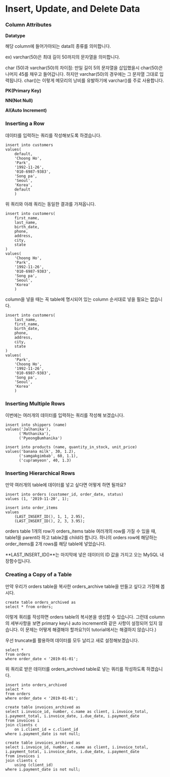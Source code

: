 # Insert, Update, and Delete Data

### Column Attributes

**Datatype**

해당 column에 들어가야되는 data의 종류를 의미합니다.

ex) varchar(50)은 최대 길이 50까지의 문자열을 의미합니다. 

char (50)과 varchar(50)의 차이점: 만일 길이 5의 문자열을 삽입했을시 char(50)은 나머지 45를 채우고 들어갑니다. 하지만 varchar(50)의 경우에는 그 문자열 그대로 입력됩니다. char()는 이렇게 메모리의 낭비를 유발하기에 varchar()를 주로 사용합니다.

**PK(Primary Key)**

**NN(Not Null)**

**AI(Auto Increment)**

### Inserting a Row

데이터를 입력하는 쿼리를 작성해보도록 하겠습니다.

```mysql
insert into customers
values(
	default,
    'Choong Ho',
    'Park',
    '1992-11-26',
    '010-6987-9383',
    'Song pa',
    'Seoul',
    'Korea',
    default
    )
```

위 쿼리와 아래 쿼리는 동일한 결과를 가져옵니다.

```mysql
insert into customers(
	first_name,
    last_name,
    birth_date,
    phone,
    address,
    city,
    state
)
values(
    'Choong Ho',
    'Park',
    '1992-11-26',
    '010-6987-9383',
    'Song pa',
    'Seoul',
    'Korea'
    )
```

column을 넣을 때는 꼭 table에 명시되어 있는 column 순서대로 넣을 필요는 없습니다.

```mysql
insert into customers(
    last_name,
	first_name,
    birth_date,
    phone,
    address,
    city,
    state
)
values(
    'Park',
    'Choong Ho',
    '1992-11-26',
    '010-6987-9383',
    'Song pa',
    'Seoul',
    'Korea'
    )
```

### Inserting Multiple Rows

이번에는 여러개의 데이터를 입력하는 쿼리를 작성해 보겠습니다.

```mysql
insert into shippers (name)
values('Jalhanika'),
	  ('Mothanika'),
	  ('PyeongBumhanika')
```

```mysql
insert into products (name, quantity_in_stock, unit_price)
values('banana milk', 30, 1.2),
	  ('samgakgimbab', 60, 1.1),
	  ('cupramyeon', 40, 1.3)
```

### Inserting Hierarchical Rows

만약 여러개의 table에 데이터를 넣고 싶다면 어떻게 하면 될까요? 

```mysql
insert into orders (customer_id, order_date, status)
values (1, '2019-11-20', 1);

insert into order_items
values 
	(LAST_INSERT_ID(), 1, 1, 2.95),
	(LAST_INSERT_ID(), 2, 3, 3.95);
```

orders table 1개의 row가 orders_items table 여러개의 row를 가질 수 있을 때, table1을 parent라 하고 table2를 child라 합니다. 하나의 orders row에 해당하는 order_items를 2개 rows를 해당 table에 넣었습니다.

**LAST_INSERT_ID()**는 마지막에 넣은 데이터의 ID 값을 가지고 오는 MySQL 내장함수입니다.

### Creating a Copy of a Table

만약 우리가 orders table을 복사한 orders_archive table을 만들고 싶다고 가정해 봅시다.

```mysql
create table orders_archived as
select * from orders;
```

이렇게 쿼리를 작성하면 orders table의 복사본을 생성할 수 있습니다. 그런데 column의 세부사항을 보면 primary key나 auto increment와 같은 사항이 설정되어 있지 않습니다. 이 문제는 어떻게 해결해야 할까요?(이 tutorial에서는 해결하지 않습니다.)

우선 truncate를 활용하여 데이터를 모두 날리고 새로 설정해보겠습니다.

```mysql
select * 
from orders
where order_date < '2019-01-01';
```

위 쿼리로 받은 데이터를 orders_archived table로 넣는 쿼리를 작성하도록 하겠습니다.

```mysql
insert into orders_archived
select * 
from orders
where order_date < '2019-01-01';
```

```mysql
create table invoices_archived as
select i.invoice_id, number, c.name as client, i.invoice_total, i.payment_total, i.invoice_date, i.due_date, i.payment_date
from invoices i
join clients c
	on i.client_id = c.client_id
where i.payment_date is not null;
```

```mysql
create table invoices_archived as
select i.invoice_id, number, c.name as client, i.invoice_total, i.payment_total, i.invoice_date, i.due_date, i.payment_date
from invoices i
join clients c
	using (client_id)
where i.payment_date is not null;
```


